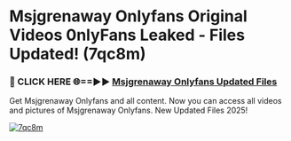 # Msjgrenaway Onlyfans Original Videos 0nlyFans Leaked - Files Updated! (7qc8m)

<h3>🔴 CLICK HERE 🌐==►► <a href="https://tinyurl.com/2m67pmp6" rel="nofollow">Msjgrenaway Onlyfans Updated Files</a></h3>

Get Msjgrenaway Onlyfans and all content. Now you can access all videos and pictures of Msjgrenaway Onlyfans. New Updated Files 2025!

[![7qc8m](https://i.imgur.com/H4QAA4z.gif)](https://tinyurl.com/2m67pmp6)